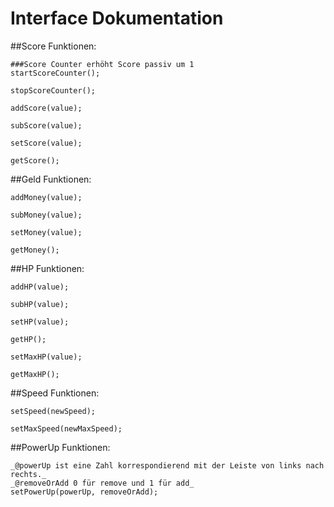 # Interface Dokumentation

##Score Funktionen:

	###Score Counter erhöht Score passiv um 1
	startScoreCounter();
	
	stopScoreCounter();
	
	addScore(value);
	
	subScore(value);
	
	setScore(value);
	
	getScore();
	
	
##Geld Funktionen:

	addMoney(value);
	
	subMoney(value);
	
	setMoney(value);
	
	getMoney();


##HP Funktionen:

	addHP(value);

	subHP(value);
	
	setHP(value);
	
	getHP();
	
	setMaxHP(value);
	
	getMaxHP();
	

##Speed Funktionen:

	setSpeed(newSpeed);
	
	setMaxSpeed(newMaxSpeed);
	
	
##PowerUp Funktionen:

	_@powerUp ist eine Zahl korrespondierend mit der Leiste von links nach rechts._
	_@removeOrAdd 0 für remove und 1 für add_
	setPowerUp(powerUp, removeOrAdd);
